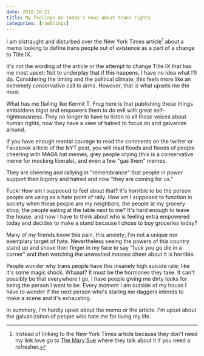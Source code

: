 ```yaml
---
date: 2018-10-21
title: My feelings on today's news about Trans rights
categories: [ramblings]
---
```


I am distraught and disturbed over the New York Times article[^1] about a memo looking to define trans people out of existence as a part of a change to Title IX. 

[^1]: Instead of linking to the New York Times article because they don't need my link love go to [The Mary Sue](https://www.themarysue.com/trump-transgender-rights-attack/) where they talk about it if you need a refresher.

It's not the wording of the article or the attempt to change Title IX that has me most upset; Not to underplay that if this happens, I have no idea what I'll do. Considering the timing and the political climate, this feels more like an extremely conservative call to arms. However, that is what upsets me the most.

What has me flailing like Kermit T. Frog here is that publishing these things emboldens bigot and empowers them to do evil with great self-righteousness. They no longer to have to listen to all those voices about human rights, now they have a view of hatred to focus on and galvanize around.

If you have enough mental courage to read the comments on the twitter or Facebook article of the NYT post, you will read floods and floods of people cheering with MAGA hat memes, grey people crying (this is a conservative meme for mocking liberals), and even a few "gas them" memes.

They are cheering and rallying in "remembrance" that people in power support their bigotry and hatred and now "they are coming for us."

Fuck! How am I supposed to feel about that? It's horrible to be the person people are using as a hate point of rally. How am I supposed to function in society when these people are my neighbors, the people at my grocery shop, the people eating at the table next to me? It's hard enough to leave the house, and now I have to think about who is feeling extra empowered today and decides to make a stand because I chose to buy groceries today?

Many of my friends know this pain, this anxiety; I'm not a unique nor exemplary target of hate. Nevertheless seeing the powers of this country stand up and shove their finger in my face to say "fuck you go die in a corner" and then watching the unwashed masses cheer about it is horrible.

People wonder why trans people have this insanely high suicide rate; like it's some magic shock. Whaaat? It must be the hormones they take. It can't possibly be that everywhere I go, I have people giving me dirty looks for being the person I want to be. Every moment I am outside of my house I have to wonder if the next person who's staring me daggers intends to make a scene and it's exhausting.

In summary, I'm hardly upset about the memo or the article. I'm upset about the galvanization of people who hate me for living my life.
